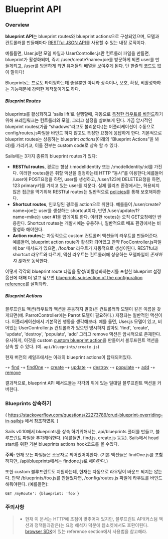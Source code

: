 # Blueprint API

### Overview

**blueprint API**는 blueprint routes와 blueprint actions으로 구성되있으며, 모델과 컨트롤러를 만들때마다 [RESTful JSON API](http://en.wikipedia.org/wiki/Representational_state_transfer)를 사용할 수 있는 내장 로직이다.

예를들면, User.js란 모델 파일과 UserController.js란 컨트롤러 파일을 만들면, blueprint가 활성화되며, 즉시 /user/create?name=joe를 방문하게 되면 user를 만들게되고, /user를 방문하게 되면 유저들의 배열을 보여주게 된다. 단 한줄의 코드도 없이 말이다!

Blueprints는 프로토 타이핑하는데 좋을뿐만 아니라 상속이나, 보호, 확장, 비활성화하는 기능때문에 강력한 제작툴이기도 하다.

##### Blueprint Routes

blueprints를 활성화하고 'sails lift'로 실행할때, 자동으로 [특정한 라우트를 바인드](./#/documentation/concepts/Routes)하기 위해 프레임워크는 컨트롤러와 모델, 그리고 설정을 살펴보게 된다. 가끔 암시적인 blueprint routes(가끔 “shadows”라고도 불리운다.)는 어플리케이션이 수동으로 config/routes.js파일을 바인드 하지 않고도 특정한 요청에 응답하게 한다. 기본적으로 blueprint routes는 상응하는 blueprint *actions*(아래의 “Blueprint Actions”을 봐라)를 가리키고, 이들 전부는 custom code로 상속 할 수 있다.

Sails에는 3가지 종류의 blueprint routes가 있다:

+ **RESTful routes**, 경로는 항상 /:modelIdentity 또는 /:modelIdentity/:id를 가진다. 이러한 routes들은 취할 액션을 결정하는데 HTTP “동사”를 이용한다;예를들어 /user에 POST요청을 하면, user를 생성하고, /user/123에 DELETE요청을 하면, 123 primary키를 가지고 있는 user를 지운다. 실제 릴리즈 환경에서는, 허용되지 않은 접근을 막기위해 RESTful routes는 일반적으로 [policies](./#/documentation/concepts/Policies)를 통해 보호해야한다.
+ **Shortcut routes**, 인코딩된 경로를 action으로 취한다. 예를들어 /user/create?name=joe는 user를 생성하는 shortcut이다, 반면 /user/update/1?name=mike는 user #1을 업데이트 한다. 이러한 routes는 오직 GET요청에만 반응한다. Shortcut routes는 개발시에는 유용하나, 일반적으로 배포 환경에서는 비활성화 해야한다.
+ **Action routes**는 자동적으로 custom 컨트롤러 액션들의 라우트를 만들어준다. 예를들어, blueprint action route가 활성화 되어있고 만약 FooController.js파일에 bar 매서드가 있으면, /foo/bar 라우트가 자동적으로 생성이된다. RESTful과 shortcut 라우트와 다르게, 액션 라우트는 컨트롤러에 상응하는 모델파일이 *존재하지 않아도* 동작한다.

어떻게 각각의 blueprint route 타입을 활성/비활성화하는지를 포함한 blueprint 설정 옵션에 대해 더 알고 싶으면 [blueprints subsection of the configuration reference](./#/documentation/reference/sails.config/sails.config.blueprints.html)를 살펴봐라.

##### Blueprint Actions

블루프린트 액션(라우트와 액션을 혼동하지 말것)은 컨트롤러와 모델이 같은 이름을 갖게되면(예. ParrotController에는 Parrot 모델이 필요하다.) 지정되는 일반적인 액션이다. 어플리케이션에서 기본적인 행동을 생각해보라. 예를 들면,  User.js 모델이 있고, 비어있는 UserController.js 컨트롤러가 있으면 명시하지 않아도 'find', 'create', 'update', 'destroy', 'populate', 'add' 그리고 remove 액션은 암시적으로 존재한다. 유사하게, 이것을 custom [custom blueprint action](./#!documentation/guides/customBlueprints)을 만들어서 블루프린트 액션을 상속 할 수 있다. (예. `api/blueprints/create.js`)

현재 버전의 세일즈에서는 아래의 blueprint actions이 탑재되어있다.

-+ [find](./#/documentation/reference/blueprint-api/Find.html)
-+ [findOne](./#/documentation/reference/blueprint-api/FindOne.html)
-+ [create](./#/documentation/reference/blueprint-api/Create.html)
-+ [update](./#/documentation/reference/blueprint-api/Update.html)
-+ [destroy](./#/documentation/reference/blueprint-api/Destroy.html)
-+ [populate](./#/documentation/reference/blueprint-api/Populate.html)
-+ [add](./#/documentation/reference/blueprint-api/Add.html)
-+ [remove](./#/documentation/reference/blueprint-api/Remove.html)

결과적으로,  blueprint API 매서드들는 각각의 위에 있는 일대일 블루프린트 액션을 커버한다.

### Blueprints 상속하기

( https://stackoverflow.com/questions/22273789/crud-blueprint-overriding-in-sailsjs 에서 참조하였음. )

Sails v0.10에서 blueprints를 상속 하기위해서는, api/blueprints 폴더를 만들고, 블루프린트 파일을 추가해야한다. (예를들면, find.js, create.js 등등). Sails에서 head start를 위한 기본 blueprints actions hook코드를 볼 수있다.

**주의:** 현재 모든 파일들은 소문자로 되어있어야한다. (기본 액션들은 findOne.js를 포함하지만, /api/blueprints에서는 findone.js로 해야한다.)

또한 custom 블루프린트도 지원하는데, 현재는 자동으로 라우팅이 바운드 되지는 않는다. 만약 /blueprints/foo.js를 만들었다면, /config/routes.js 파일에 라우트를 바인드 해줘야한다. (예를들면):

    GET /myRoute': {blueprint: 'foo'}


### 주의사항

> + 현재 이 문서는 HTTP에 초점이 맞추어져 있지만, 블루프린트 API(커스텀 액션과 정책들과같은)는 요청 해석자 덕분에 웹소켓에서도 호환이된다. [browser SDK](./#!documentation/reference/SocketClient/SocketClient.html)에 있는 reference section에서 사용법을 참고해라.
>

<docmeta name="uniqueID" value="blueprintapi170785">
<docmeta name="displayName" value="Blueprint API">
<docmeta name="stabilityIndex" value="2">